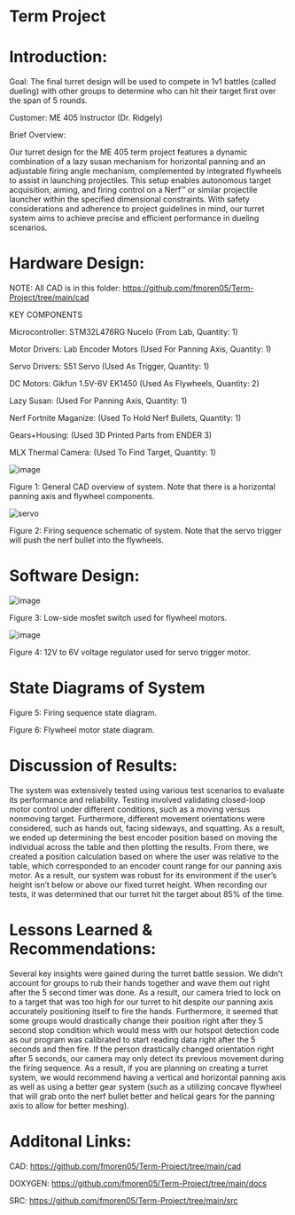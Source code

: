 # Term Project

# Introduction: 

Goal: The final turret design will be used to compete in 1v1 battles (called dueling) with other groups to determine who can hit their target first over the span of 5 rounds. 

Customer: ME 405 Instructor (Dr. Ridgely)


Brief Overview: 

Our turret design for the ME 405 term project features a dynamic combination of a lazy susan mechanism for horizontal panning and an adjustable firing angle mechanism, complemented by integrated flywheels to assist in launching projectiles. This setup enables autonomous target acquisition, aiming, and firing control on a Nerf™ or similar projectile launcher within the specified dimensional constraints. With safety considerations and adherence to project guidelines in mind, our turret system aims to achieve precise and efficient performance in dueling scenarios. 

# Hardware Design: 

NOTE: All CAD is in this folder: https://github.com/fmoren05/Term-Project/tree/main/cad


KEY COMPONENTS

Microcontroller: STM32L476RG Nucelo (From Lab, Quantity: 1)

Motor Drivers: Lab Encoder Motors (Used For Panning Axis, Quantity: 1)

Servo Drivers: S51 Servo (Used As Trigger, Quantity: 1)

DC Motors: Gikfun 1.5V-6V EK1450 (Used As Flywheels, Quantity: 2)

Lazy Susan: (Used For Panning Axis, Quantity: 1)

Nerf Fortnite Maganize: (Used To Hold Nerf Bullets, Quantity: 1)

Gears+Housing: (Used 3D Printed Parts from ENDER 3)

MLX Thermal Camera: (Used To Find Target, Quantity: 1)

![image](https://github.com/fmoren05/Term-Project/assets/132640536/ce465a27-afd6-463f-9f4d-bb921be6ea81)

Figure 1: General CAD overview of system. Note that there is a horizontal panning axis and flywheel components. 

![servo](https://github.com/fmoren05/Term-Project/assets/156385954/ded17ace-ae5a-4ab5-a130-a17aa628b9eb)

Figure 2: Firing sequence schematic of system. Note that the servo trigger will push the nerf bullet into the flywheels.

# Software Design:
![image](https://github.com/fmoren05/Term-Project/assets/156385954/47345f5e-ff6a-48bf-90e8-84db1d92e567)


Figure 3: Low-side mosfet switch used for flywheel motors. 

![image](https://github.com/fmoren05/Term-Project/assets/156385954/1772b2a8-6f60-4d94-9b0b-320cfb8660c2)


Figure 4: 12V to 6V voltage regulator used for servo trigger motor. 

# State Diagrams of System

Figure 5: Firing sequence state diagram.

Figure 6: Flywheel motor state diagram.

# Discussion of Results:

The system was extensively tested using various test scenarios to evaluate its performance and reliability. Testing involved validating closed-loop motor control under different conditions, such as a moving versus nonmoving target. Furthermore, different movement orientations were considered, such as hands out, facing sideways, and squatting. As a result, we ended up determining the best encoder position based on moving the individual across the table and then plotting the results. From there, we created a position calculation based on where the user was relative to the table, which corresponded to an encoder count range for our panning axis motor. As a result, our system was robust for its environment if the user’s height isn’t below or above our fixed turret height. When recording our tests, it was determined that our turret hit the target about 85% of the time. 

# Lessons Learned & Recommendations:

Several key insights were gained during the turret battle session. We didn’t account for groups to rub their hands together and wave them out right after the 5 second timer was done. As a result, our camera tried to lock on to a target that was too high for our turret to hit despite our panning axis accurately positioning itself to fire the hands. Furthermore, it seemed that some groups would drastically change their position right after they 5 second stop condition which would mess with our hotspot detection code as our program was calibrated to start reading data right after the 5 seconds and then fire. If the person drastically changed orientation right after 5 seconds, our camera may only detect its previous movement during the firing sequence. As a result, if you are planning on creating a turret system, we would recommend having a vertical and horizontal panning axis as well as using a better gear system (such as a utilizing concave flywheel that will grab onto the nerf bullet better and helical gears for the panning axis to allow for better meshing). 

# Additonal Links:
CAD: https://github.com/fmoren05/Term-Project/tree/main/cad

DOXYGEN: https://github.com/fmoren05/Term-Project/tree/main/docs

SRC: https://github.com/fmoren05/Term-Project/tree/main/src





